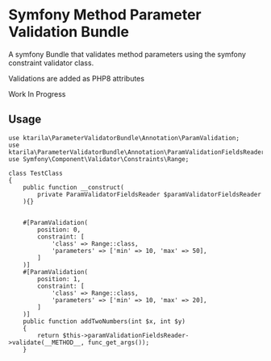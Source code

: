 # Symfony Method Parameter Validation Bundle

A symfony Bundle that validates method parameters
using the symfony constraint validator class.

Validations are added as PHP8 attributes

Work In Progress

## Usage

```
use ktarila\ParameterValidatorBundle\Annotation\ParamValidation;
use ktarila\ParameterValidatorBundle\Annotation\ParamValidationFieldsReader;
use Symfony\Component\Validator\Constraints\Range;

class TestClass
{
    public function __construct(
        private ParamValidatorFieldsReader $paramValidatorFieldsReader
    ){}


    #[ParamValidation(
        position: 0,
        constraint: [
            'class' => Range::class,
            'parameters' => ['min' => 10, 'max' => 50],
        ]
    )]
    #[ParamValidation(
        position: 1,
        constraint: [
            'class' => Range::class,
            'parameters' => ['min' => 10, 'max' => 20],
        ]
    )]
    public function addTwoNumbers(int $x, int $y)
    {
        return $this->paramValidationFieldsReader->validate(__METHOD__, func_get_args());
    }

```
